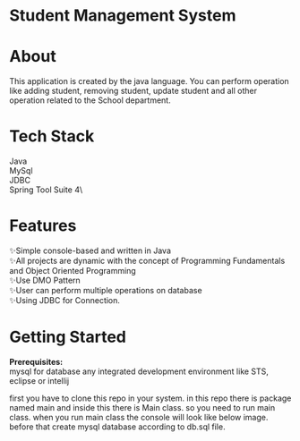 # Student Management System

# About
This application is created by the java language. You can perform operation like adding student, removing student, update student and all other operation related to the School department. 

# Tech Stack
Java\
MySql\
JDBC\
Spring Tool Suite 4\

# Features

✨Simple console-based and written in Java\
✨All projects are dynamic with the concept of Programming Fundamentals and Object Oriented Programming\
✨Use DMO Pattern\
✨User can perform multiple operations on database\
✨Using JDBC for Connection.



# Getting Started
**Prerequisites:**\
mysql for database
any integrated development environment like STS, eclipse or intellij

first you have to clone this repo in your system. in this repo there is package named main and inside this there is Main class. so you need to run main class. when you run main class the console will look like below image. before that create mysql database according to db.sql file.


